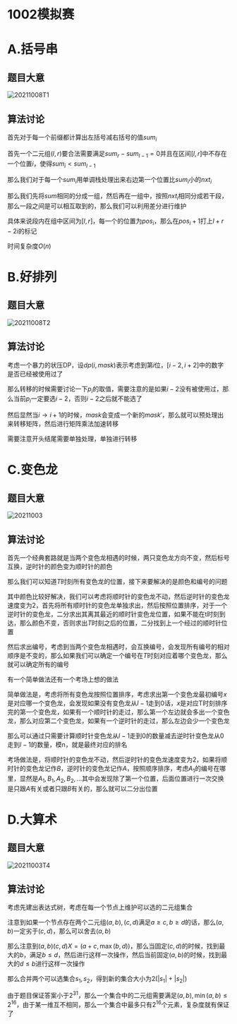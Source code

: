 # 1002模拟赛

# A.括号串

## 题目大意

![20211008T1](D:\Blog\image\20211008T1.PNG)

## 算法讨论

首先对于每一个前缀都计算出左括号减右括号的值$sum_i$

首先一个二元组$(l,r)$要合法需要满足$sum_r-sum_{l-1}=0$并且在区间$[l,r]$中不存在一个位置$i$，使得$sum_i<sum_{l-1}$

那么我们对于每一个$sum_i$用单调栈处理出来右边第一个位置比$sum_i$小的$nxt_i$

那么我们先将$sum$相同的分成一组，然后再在一组中，按照$nxt_i$相同分成若干段，那么一段之间是可以相互取到的，那么我们可以利用差分进行维护

具体来说段内在组中区间为$[l,r]$，每一个的位置为$pos_i$，那么在$pos_i+1$打上$l+r-2i$的标记

时间复杂度$O(n)$

# B.好排列

## 题目大意

![20211008T2](D:\Blog\image\20211008T2.PNG)

## 算法讨论

考虑一个暴力的状压DP，设$dp(i,mask)$表示考虑到第$i$位，$[i-2,i+2]$中的数字是否已经被使用过了

那么转移的时候需要讨论一下$p_i$的取值，需要注意的是如果$i-2$没有被使用过，那么当前$p_i$一定要选$i-2$，否则$i-2$之后就不能选了

然后显然当$i\rightarrow i+1$的时候，$mask$会变成一个新的$mask'$，那么就可以预处理出来转移矩阵，然后进行矩阵乘法加速转移

需要注意开头结尾需要单独处理，单独进行转移

# C.变色龙

## 题目大意

![20211003](D:\Blog\image\20211003.PNG)

## 算法讨论

首先一个经典套路就是当两个变色龙相遇的时候，两只变色龙方向不变，然后标号互换，逆时针的颜色变为顺时针的颜色

那么我们可以知道$T$时刻所有变色龙的位置，接下来要解决的是颜色和编号的问题

其中颜色比较好解决，我们可以考虑将顺时针的变色龙不动，然后逆时针的变色龙速度变为2，首先将所有顺时针的变色龙单独求出，然后按照位置排序，对于一个逆时针的变色龙，二分求出其离其最近的顺时针变色龙位置，如果不能在t时刻到达，那么颜色不变，否则求出$T$时刻之后的位置，二分找到上一个经过的顺时针位置

然后求出编号，考虑到当两个变色龙相遇时，会互换编号，会发现所有编号的相对顺序是不变的，那么如果我们可以确定一个编号在$T$时刻对应着哪个变色龙，那么就可以确定所有的编号

有一个简单做法还有一个考场上想的做法

简单做法是，考虑将所有变色龙按照位置排序，考虑求出第一个变色龙最初编号$x$是对应哪一个变色龙，会发现如果没有变色龙从$l-1$走到$0$话，$x$是对应T时刻排序完的第一个变色龙，如果有一个顺时针的走过，那么第一个左边就会多出一个变色龙，那么对应第二个变色龙，如果有一个逆时针的走过，那么左边会少一个变色龙

那么可以通过只需要计算顺时针变色龙从$l-1$走到$0$的数量减去逆时针变色龙从$0$走到$l-1$的数量，模n，就是最终对应的排名

考场做法是，将顺时针的变色龙不动，然后逆时针的变色龙速度变为2，如果将顺时针的变色龙记作$B$，逆时针的变色龙记作$A$，按照顺序排序，考虑$A_1$的编号在哪里，显然是$A_1,B_1,A_2,B_2,...$其中会发现除了第一个位置，后面位置进行一次交换是只跟$A$有关或者只跟$B$有关的，那么就可以二分出位置

# D.大算术

## 题目大意

![20211003T4](D:\Blog\image\20211003T4.PNG)

## 算法讨论

考虑先建出表达式树，考虑在每一个节点上维护可以选的二元组集合

注意到如果一个节点存在两个二元组$(a,b),(c,d)$满足$a\geq c,b\geq d$的话，那么$(a,b)$一定劣于$(c,d)$，那么可以舍去$(a,b)$

那么注意到$(a,b)(c,d)X=(a+c,\max(b,d))$，那么当固定$(c,d)$的时候，找到最大的$b$，满足$b\leq d$，然后进行这样一次操作，然后当前固定$(a,b)$的时候，找到最大的$d\leq b$进行这样一次操作

那么合并两个可以选集合$s_1,s_2$，得到新的集合大小为$2(|s_1|+|s_2|)$

由于题目保证答案小于$2^{31}$，那么一个集合中的二元组需要满足$(a,b),\min(a,b)\leq 2^{16}$，由于某一维互不相同，那么一个集合中最多只有$2^{16}$个元素，复杂度就有保证了